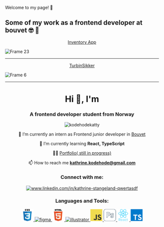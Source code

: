 Welcome to my page! 💖


 ## Some of my work as a frontend developer at bouvet 🤓 💙

 <p align="center">
   <a href="https://github.com/OptiCorp/inventory-app/wiki" >  Inventory App</a>

</p align="center">


![Frame 23](https://github.com/Kodehodekatty/Kodehodekatty/assets/112854862/6965129b-7c9e-49e8-a0b4-97bcd3550ccf)

 -------------------
<p align="center">
   <a href="https://github.com/OptiCorp/TurbinSikker-App/wiki" > TurbinSikker</a>

</p align="center">

![Frame 6](https://github.com/Kodehodekatty/Kodehodekatty/assets/112854862/76356b74-5760-49b5-bb23-78772dbca49e)


------------




<h1 align="center">Hi 👋, I'm <title> Kathrine </title></h1>
<h3 align="center">A frontend developer student from Norway</h3>

<p align="center"> <img src="https://komarev.com/ghpvc/?username=kodehodekatty&label=Profile%20views&color=0e75b6&style=flat" alt="kodehodekatty" /> </p>

<div align="center"> 
 🔭 I’m currently an intern as Frontend junior developer in <a href="https://bouvet.no/" >Bouvet</a>
</p>
 



 🌱 I’m currently learning **React, TypeScript**

 👨‍💻 <a href="https://kodehodekatty.github.io/Portfolio2023.React/" > Portfolio( still in progress)</a>






 📫 How to reach me **kathrine.kodehode@gmail.com**</div>

<h3 align="center">Connect with me:</h3>
<p align="center">
<a href="https://linkedin.com/in/www.linkedin.com/in/kathrine-stangeland-qwertasdf" target="blank"><img align="center" src="https://raw.githubusercontent.com/rahuldkjain/github-profile-readme-generator/master/src/images/icons/Social/linked-in-alt.svg" alt="www.linkedin.com/in/kathrine-stangeland-qwertasdf" height="30" width="40" /></a>
</p>

<h3 align="center">Languages and Tools:</h3>
<div align="center">
<p align="center"> <a href="https://www.w3schools.com/css/" target="_blank" rel="noreferrer"> <img src="https://raw.githubusercontent.com/devicons/devicon/master/icons/css3/css3-original-wordmark.svg" alt="css3" width="40" height="40"/> </a> <a href="https://www.figma.com/" target="_blank" rel="noreferrer"> <img src="https://www.vectorlogo.zone/logos/figma/figma-icon.svg" alt="figma" width="40" height="40"/> </a> <a href="https://www.w3.org/html/" target="_blank" rel="noreferrer"> <img src="https://raw.githubusercontent.com/devicons/devicon/master/icons/html5/html5-original-wordmark.svg" alt="html5" width="40" height="40"/> </a> <a href="https://www.adobe.com/in/products/illustrator.html" target="_blank" rel="noreferrer"> <img src="https://www.vectorlogo.zone/logos/adobe_illustrator/adobe_illustrator-icon.svg" alt="illustrator" width="40" height="40"/> </a> <a href="https://developer.mozilla.org/en-US/docs/Web/JavaScript" target="_blank" rel="noreferrer"> <img src="https://raw.githubusercontent.com/devicons/devicon/master/icons/javascript/javascript-original.svg" alt="javascript" width="40" height="40"/> </a> <a href="https://www.photoshop.com/en" target="_blank" rel="noreferrer"> <img src="https://raw.githubusercontent.com/devicons/devicon/master/icons/photoshop/photoshop-line.svg" alt="photoshop" width="40" height="40"/> </a> <a href="https://reactjs.org/" target="_blank" rel="noreferrer"> <img src="https://raw.githubusercontent.com/devicons/devicon/master/icons/react/react-original-wordmark.svg" alt="react" width="40" height="40"/> </a> <a href="https://www.typescriptlang.org/" target="_blank" rel="noreferrer"> <img src="https://raw.githubusercontent.com/devicons/devicon/master/icons/typescript/typescript-original.svg" alt="typescript" width="40" height="40"/> </a> </p> </div>




